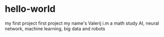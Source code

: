 # hello-world
my first project
 first project
my name's Valerij
i.m a math 
study AI, neural network, machine learning, big data and robots
